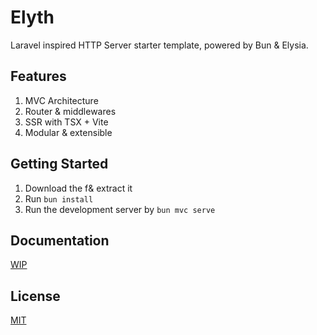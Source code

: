 # Elyth

Laravel inspired HTTP Server starter template, powered by Bun & Elysia.

## Features

1. MVC Architecture
2. Router & middlewares
3. SSR with TSX + Vite
4. Modular & extensible

## Getting Started

1. Download the f& extract it
2. Run `bun install`
3. Run the development server by `bun mvc serve`

## Documentation

[WIP](https://www.notion.so/edqe/Elyth-Documentation-30091bd2ef65473fa98b297653251464)

## License

[MIT](LICENSE)
